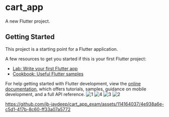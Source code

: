 # cart_app

A new Flutter project.

## Getting Started

This project is a starting point for a Flutter application.

A few resources to get you started if this is your first Flutter project:

- [Lab: Write your first Flutter app](https://docs.flutter.dev/get-started/codelab)
- [Cookbook: Useful Flutter samples](https://docs.flutter.dev/cookbook)

For help getting started with Flutter development, view the
[online documentation](https://docs.flutter.dev/), which offers tutorials,
samples, guidance on mobile development, and a full API reference.
![1](https://github.com/jb-jaydeep/cart_app_exam/assets/114164037/2d5bf772-0216-4357-8418-e1705651c56b)
![4](https://github.com/jb-jaydeep/cart_app_exam/assets/114164037/ba049ec2-d674-48a5-9a63-29f981d64d0b)
![3](https://github.com/jb-jaydeep/cart_app_exam/assets/114164037/cb897ab7-21c7-4ada-9c0d-aff2f3280064)
![2](https://github.com/jb-jaydeep/cart_app_exam/assets/114164037/85a9b66f-f272-405b-81a3-45c9c7af8b86)


https://github.com/jb-jaydeep/cart_app_exam/assets/114164037/4e938a6e-c5d1-417b-8c60-ff33a07a5772

